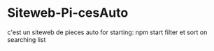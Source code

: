 # Siteweb-Pi-cesAuto
c'est un siteweb de pieces auto 
for starting: npm start 
filter et sort on searching list